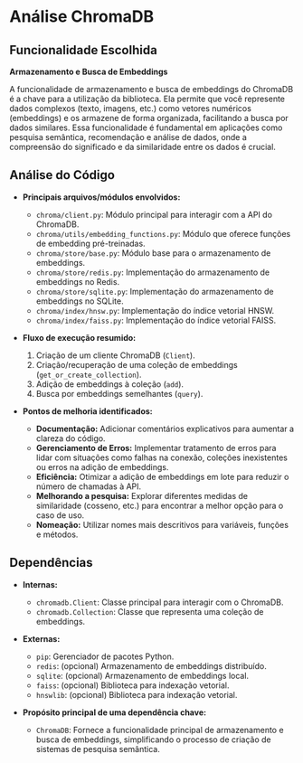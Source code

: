 # Análise ChromaDB

## Funcionalidade Escolhida
**Armazenamento e Busca de Embeddings**

A funcionalidade de armazenamento e busca de embeddings do ChromaDB é a chave para a utilização da biblioteca. Ela permite que você represente dados complexos (texto, imagens, etc.) como vetores numéricos (embeddings) e os armazene de forma organizada, facilitando a busca por dados similares. Essa funcionalidade é fundamental em aplicações como pesquisa semântica, recomendação e análise de dados, onde a compreensão do significado e da similaridade entre os dados é crucial.

## Análise do Código

- **Principais arquivos/módulos envolvidos:**
    - `chroma/client.py`: Módulo principal para interagir com a API do ChromaDB.
    - `chroma/utils/embedding_functions.py`: Módulo que oferece funções de embedding pré-treinadas.
    - `chroma/store/base.py`: Módulo base para o armazenamento de embeddings.
    - `chroma/store/redis.py`: Implementação do armazenamento de embeddings no Redis.
    - `chroma/store/sqlite.py`: Implementação do armazenamento de embeddings no SQLite.
    - `chroma/index/hnsw.py`: Implementação do índice vetorial HNSW.
    - `chroma/index/faiss.py`: Implementação do índice vetorial FAISS.

- **Fluxo de execução resumido:**
    1. Criação de um cliente ChromaDB (`Client`).
    2. Criação/recuperação de uma coleção de embeddings (`get_or_create_collection`).
    3. Adição de embeddings à coleção (`add`).
    4. Busca por embeddings semelhantes (`query`).

- **Pontos de melhoria identificados:**
    - **Documentação:** Adicionar comentários explicativos para aumentar a clareza do código.
    - **Gerenciamento de Erros:** Implementar tratamento de erros para lidar com situações como falhas na conexão, coleções inexistentes ou erros na adição de embeddings.
    - **Eficiência:** Otimizar a adição de embeddings em lote para reduzir o número de chamadas à API.
    - **Melhorando a pesquisa:** Explorar diferentes medidas de similaridade (cosseno, etc.) para encontrar a melhor opção para o caso de uso.
    - **Nomeação:** Utilizar nomes mais descritivos para variáveis, funções e métodos.

## Dependências

- **Internas:**
    - `chromadb.Client`: Classe principal para interagir com o ChromaDB.
    - `chromadb.Collection`: Classe que representa uma coleção de embeddings.

- **Externas:**
    - `pip`: Gerenciador de pacotes Python.
    - `redis`: (opcional) Armazenamento de embeddings distribuído.
    - `sqlite`: (opcional) Armazenamento de embeddings local.
    - `faiss`: (opcional) Biblioteca para indexação vetorial.
    - `hnswlib`: (opcional) Biblioteca para indexação vetorial.

- **Propósito principal de uma dependência chave:**
    - `ChromaDB`: Fornece a funcionalidade principal de armazenamento e busca de embeddings, simplificando o processo de criação de sistemas de pesquisa semântica.